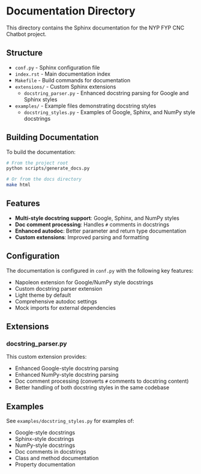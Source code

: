 # Documentation Directory

This directory contains the Sphinx documentation for the NYP FYP CNC Chatbot project.

## Structure

- `conf.py` - Sphinx configuration file
- `index.rst` - Main documentation index
- `Makefile` - Build commands for documentation
- `extensions/` - Custom Sphinx extensions
  - `docstring_parser.py` - Enhanced docstring parsing for Google and Sphinx styles
- `examples/` - Example files demonstrating docstring styles
  - `docstring_styles.py` - Examples of Google, Sphinx, and NumPy style docstrings

## Building Documentation

To build the documentation:

```bash
# From the project root
python scripts/generate_docs.py

# Or from the docs directory
make html
```

## Features

- **Multi-style docstring support**: Google, Sphinx, and NumPy styles
- **Doc comment processing**: Handles `#` comments in docstrings
- **Enhanced autodoc**: Better parameter and return type documentation
- **Custom extensions**: Improved parsing and formatting

## Configuration

The documentation is configured in `conf.py` with the following key features:

- Napoleon extension for Google/NumPy style docstrings
- Custom docstring parser extension
- Light theme by default
- Comprehensive autodoc settings
- Mock imports for external dependencies

## Extensions

### docstring_parser.py

This custom extension provides:

- Enhanced Google-style docstring parsing
- Enhanced NumPy-style docstring parsing
- Doc comment processing (converts `#` comments to docstring content)
- Better handling of both docstring styles in the same codebase

## Examples

See `examples/docstring_styles.py` for examples of:

- Google-style docstrings
- Sphinx-style docstrings
- NumPy-style docstrings
- Doc comments in docstrings
- Class and method documentation
- Property documentation
